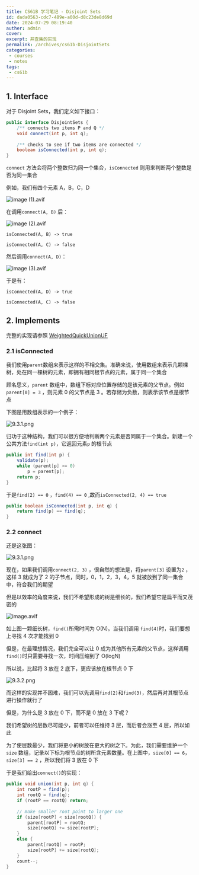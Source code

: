 ```yaml
---
title: CS61B 学习笔记 - Disjoint Sets
id: dada0563-cdc7-489e-a00d-d8c23de8d69d
date: 2024-07-29 08:19:40
auther: admin
cover: 
excerpt: 并查集的实现
permalink: /archives/cs61b-DisjointSets
categories:
 - courses
 - notes
tags: 
 - cs61b
---
```


## 1\. Interface

对于 Disjoint Sets，我们定义如下接口：
```Java
public interface DisjointSets {
    /** connects two items P and Q */
    void connect(int p, int q);
    
    /** checks to see if two items are connected */
    boolean isConnected(int p, int q); 
}
```
    

`connect` 方法会将两个整数归为同一个集合，`isConnected` 则用来判断两个整数是否为同一集合

例如，我们有四个元素 A，B，C，D

![image (1).avif](/upload/image%20(1).avif)

在调用`connect(A, B)` 后：

![image (2).avif](/upload/image%20(2).avif)

`isConnected(A, B) -> true`

`isConnected(A, C) -> false`

然后调用`connect(A, D)`：

![image (3).avif](/upload/image%20(3).avif)

于是有：

`isConnected(A, D) -> true`

`isConnected(A, C) -> false`

## 2\. Implements

完整的实现请参照 [WeightedQuickUnionUF](https://algs4.cs.princeton.edu/15uf/WeightedQuickUnionUF.java.html)

### 2.1 isConnected

我们使用`parent`数组来表示这样的不相交集。准确来说，使用数组来表示几颗棵树，处在同一棵树的元素，即拥有相同根节点的元素，属于同一个集合

顾名思义，`parent` 数组中，数组下标对应位置存储的是该元素的父节点。例如`parent[0] = 3` ，则元素 0 的父节点是 3 。若存储为负数，则表示该节点是根节点

下图是用数组表示的一个例子：

![9.3.1.png](/upload/9.3.1.png)

归功于这种结构，我们可以很方便地判断两个元素是否同属于一个集合。新建一个公共方法`find(int p)`，它返回元素`p` 的根节点
```Java
public int find(int p) {
    validate(p);
    while (parent[p] >= 0)
        p = parent[p];
    return p;
}
```

于是`find(2) == 0` ，`find(4) == 0` ,故而`isConnected(2, 4) == true`
```Java
public boolean isConnected(int p, int q) {
    return find(p) == find(q);
}
```  

### 2.2 connect

还是这张图：

![9.3.1.png](/upload/9.3.1.png)

现在，如果我们调用`connect(2, 3)` ，很自然的想法是，将`parent[3]` 设置为`2` ，这样 3 就成为了 2 的子节点，同时，0，1，2，3，4，5 就被放到了同一集合中，符合我们的期望

但是以效率的角度来说，我们不希望形成的树是细长的，我们希望它是扁平而又茂密的

![image.avif](/upload/image.avif)

如上图一颗细长树，`find()`所需时间为 O(N)。当我们调用 `find(4)`时，我们要想上寻找 4 次才能找到 0

但是，在最理想情况，我们完全可以让 0 成为其他所有元素的父节点，这样调用`find()`时只需要寻找一次，时间压缩到了 O(logN)

所以说，比起将 3 放在 2 底下，更应该放在根节点 0 下

![9.3.2.png](/upload/9.3.2.png)

而这样的实现并不困难，我们可以先调用`find(2)`和`find(3)`，然后再对其根节点进行操作就行了

但是，为什么是 3 放在 0 下，而不是 0 放在 3 下呢？

我们希望树的层数尽可能少，前者可以任维持 3 层，而后者会涨至 4 层，所以如此

为了使层数最少，我们将更小的树放在更大的树之下。为此，我们需要维护一个`size` 数组，记录以下标为根节点的树所含元素数量。在上图中，`size[0] == 6`，`size[3] == 2` ，所以我们将 3 放在 0 下

于是我们给出`connect()`的实现：
```Java
public void union(int p, int q) {
    int rootP = find(p);
    int rootQ = find(q);
    if (rootP == rootQ) return;
    
    // make smaller root point to larger one
    if (size[rootP] < size[rootQ]) {
        parent[rootP] = rootQ;
        size[rootQ] += size[rootP];
    }
    else {
        parent[rootQ] = rootP;
        size[rootP] += size[rootQ];
    }
    count--;
}
```